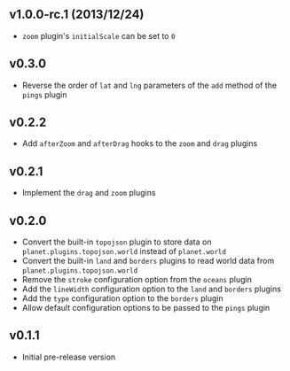 v1.0.0-rc.1 (2013/12/24)
------------------------

* `zoom` plugin's `initialScale` can be set to `0`

v0.3.0
------

* Reverse the order of `lat` and `lng` parameters of the `add` method of the `pings` plugin

v0.2.2
------

* Add `afterZoom` and `afterDrag` hooks to the `zoom` and `drag` plugins

v0.2.1
------

* Implement the `drag` and `zoom` plugins

v0.2.0
------

* Convert the built-in `topojson` plugin to store data on `planet.plugins.topojson.world` instead of `planet.world`
* Convert the built-in `land` and `borders` plugins to read world data from `planet.plugins.topojson.world`
* Remove the `stroke` configuration option from the `oceans` plugin
* Add the `lineWidth` configuration option to the `land` and `borders` plugins
* Add the `type` configuration option to the `borders` plugin
* Allow default configuration options to be passed to the `pings` plugin

v0.1.1
------

* Initial pre-release version
